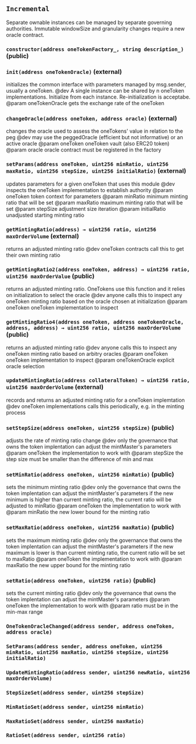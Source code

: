 ## `Incremental`

Separate ownable instances can be managed by separate governing authorities.
Immutable windowSize and granularity changes require a new oracle contract.




### `constructor(address oneTokenFactory_, string description_)` (public)





### `init(address oneTokenOracle)` (external)

initializes the common interface with parameters managed by msg.sender, usually a oneToken.
     @dev A single instance can be shared by n oneToken implementations. Initialize from each instance. Re-initialization is acceptabe.
     @param oneTokenOracle gets the exchange rate of the oneToken



### `changeOracle(address oneToken, address oracle)` (external)

changes the oracle used to assess the oneTokens' value in relation to the peg
     @dev may use the peggedOracle (efficient but not informative) or an active oracle 
     @param oneToken oneToken vault (also ERC20 token)
     @param oracle oracle contract must be registered in the factory



### `setParams(address oneToken, uint256 minRatio, uint256 maxRatio, uint256 stepSize, uint256 initialRatio)` (external)

updates parameters for a given oneToken that uses this module
     @dev inspects the oneToken implementation to establish authority
     @param oneToken token context for parameters
     @param minRatio minimum minting ratio that will be set
     @param maxRatio maximum minting ratio that will be set
     @param stepSize adjustment size iteration
     @param initialRatio unadjusted starting minting ratio



### `getMintingRatio(address) → uint256 ratio, uint256 maxOrderVolume` (external)

returns an adjusted minting ratio
     @dev oneToken contracts call this to get their own minting ratio



### `getMintingRatio2(address oneToken, address) → uint256 ratio, uint256 maxOrderValue` (public)

returns an adjusted minting ratio. OneTokens use this function and it relies on initialization to select the oracle
     @dev anyone calls this to inspect any oneToken minting ratio based on the oracle chosen at initialization
     @param oneToken oneToken implementation to inspect



### `getMintingRatio4(address oneToken, address oneTokenOracle, address, address) → uint256 ratio, uint256 maxOrderVolume` (public)

returns an adjusted minting ratio
     @dev anyone calls this to inspect any oneToken minting ratio based on arbitry oracles
     @param oneToken oneToken implementation to inspect
     @param oneTokenOracle explicit oracle selection



### `updateMintingRatio(address collateralToken) → uint256 ratio, uint256 maxOrderVolume` (external)

records and returns an adjusted minting ratio for a oneToken implemtation
     @dev oneToken implementations calls this periodically, e.g. in the minting process



### `setStepSize(address oneToken, uint256 stepSize)` (public)

adjusts the rate of minting ratio change
     @dev only the governance that owns the token implentation can adjust the mintMaster's parameters
     @param oneToken the implementation to work with
     @param stepSize the step size must be smaller than the difference of min and max



### `setMinRatio(address oneToken, uint256 minRatio)` (public)

sets the minimum minting ratio
     @dev only the governance that owns the token implentation can adjust the mintMaster's parameters
     if the new minimum is higher than current minting ratio, the current ratio will be adjusted to minRatio
     @param oneToken the implementation to work with
     @param minRatio the new lower bound for the minting ratio



### `setMaxRatio(address oneToken, uint256 maxRatio)` (public)

sets the maximum minting ratio
     @dev only the governance that owns the token implentation can adjust the mintMaster's parameters
     if the new maximum is lower is than current minting ratio, the current ratio will be set to maxRatio
     @param oneToken the implementation to work with
     @param maxRatio the new upper bound for the minting ratio



### `setRatio(address oneToken, uint256 ratio)` (public)

sets the current minting ratio
     @dev only the governance that owns the token implentation can adjust the mintMaster's parameters
     @param oneToken the implementation to work with
     @param ratio must be in the min-max range




### `OneTokenOracleChanged(address sender, address oneToken, address oracle)`





### `SetParams(address sender, address oneToken, uint256 minRatio, uint256 maxRatio, uint256 stepSize, uint256 initialRatio)`





### `UpdateMintingRatio(address sender, uint256 newRatio, uint256 maxOrderVolume)`





### `StepSizeSet(address sender, uint256 stepSize)`





### `MinRatioSet(address sender, uint256 minRatio)`





### `MaxRatioSet(address sender, uint256 maxRatio)`





### `RatioSet(address sender, uint256 ratio)`





